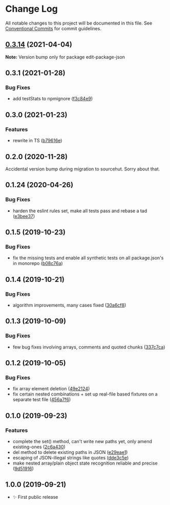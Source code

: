 # Change Log

All notable changes to this project will be documented in this file.
See [Conventional Commits](https://conventionalcommits.org) for commit guidelines.

## [0.3.14](https://github.com/codsen/codsen/compare/edit-package-json@0.3.13...edit-package-json@0.3.14) (2021-04-04)

**Note:** Version bump only for package edit-package-json





## 0.3.1 (2021-01-28)

### Bug Fixes

- add testStats to npmignore ([f3c84e9](https://github.com/codsen/codsen/commit/f3c84e95afc5514214312f913692d85b2e12eb29))

## 0.3.0 (2021-01-23)

### Features

- rewrite in TS ([b79616e](https://github.com/codsen/codsen/commit/b79616eb745d4ed367d9bc8778a71102b1eaa69c))

## 0.2.0 (2020-11-28)

Accidental version bump during migration to sourcehut. Sorry about that.

## 0.1.24 (2020-04-26)

### Bug Fixes

- harden the eslint rules set, make all tests pass and rebase a tad ([e3bee37](https://gitlab.com/codsen/codsen/commit/e3bee37319d31f480a7d25e74c0168dacb64addd))

## 0.1.5 (2019-10-23)

### Bug Fixes

- fix the missing tests and enable all synthetic tests on all package.json's in monorepo ([b08c76a](https://gitlab.com/codsen/codsen/commit/b08c76a51546f9e02450e9bbd8eb3e52be1ecfe4))

## 0.1.4 (2019-10-21)

### Bug Fixes

- algorithm improvements, many cases fixed ([30a6cf8](https://gitlab.com/codsen/codsen/commit/30a6cf8ff639059507935ff348d4d9700ca8fec7))

## 0.1.3 (2019-10-09)

### Bug Fixes

- few bug fixes involving arrays, comments and quoted chunks ([337c7ca](https://gitlab.com/codsen/codsen/commit/337c7cad0935d7b1b2449d6b69175f5a3c02b8c4))

## 0.1.2 (2019-10-05)

### Bug Fixes

- fix array element deletion ([49e2124](https://gitlab.com/codsen/codsen/commit/49e2124))
- fix certain nested combinations + set up real-file based fixtures on a separate test file ([456a7f6](https://gitlab.com/codsen/codsen/commit/456a7f6))

## 0.1.0 (2019-09-23)

### Features

- complete the set() method, can't write new paths yet, only amend existing-ones ([2c6a430](https://gitlab.com/codsen/codsen/commit/2c6a430))
- del method to delete existing paths in JSON ([e29eae1](https://gitlab.com/codsen/codsen/commit/e29eae1))
- escaping of JSON-illegal strings like quotes ([dde3c5e](https://gitlab.com/codsen/codsen/commit/dde3c5e))
- make nested array/plain object state recognition reliable and precise ([9d51916](https://gitlab.com/codsen/codsen/commit/9d51916))

## 1.0.0 (2019-09-21)

- ✨ First public release

